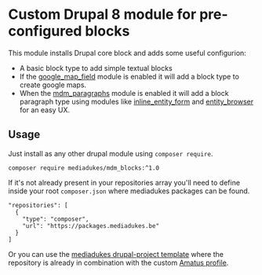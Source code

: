 # Custom Drupal 8 module for pre-configured blocks

This module installs Drupal core block and adds some useful configurion:

- A basic block type to add simple textual blocks
- If the [google_map_field](https://www.drupal.org/project/google_map_field) module is enabled it will add a block type to create google maps.
- When the [mdm_paragraphs](https://github.com/mediadukes/mdm_paragraphs) module is enabled it will add a block paragraph type using modules like [inline_entity_form](https://www.drupal.org/project/inline_entity_form) and [entity_browser](https://www.drupal.org/project/entity_browser) for an easy UX.

## Usage

Just install as any other drupal module using `composer require`.

```
composer require mediadukes/mdm_blocks:^1.0
```

If it's not already present in your repositories array you'll need to define inside your root `composer.json` where mediadukes packages can be found.

```
"repositories": [
  {
    "type": "composer",
    "url": "https://packages.mediadukes.be"
  }
]
```

Or you can use the [mediadukes drupal-project template](https://github.com/mediadukes/drupal-project) where the repository is already in combination with the custom [Amatus profile](https://github.com/mediadukes/mdp_amatus).
